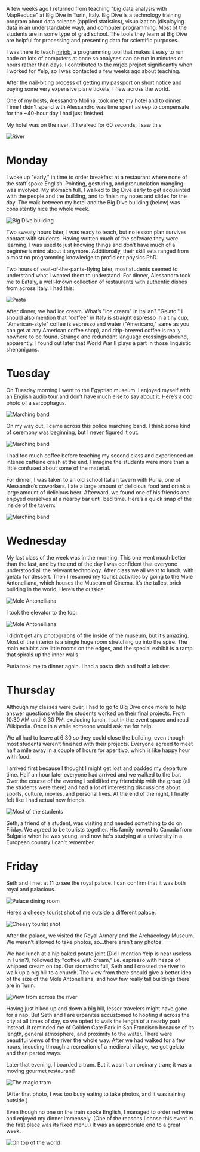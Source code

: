 A few weeks ago I returned from teaching "big data analysis with MapReduce" at Big Dive in Turin, Italy. Big Dive is a technology training program about data science (applied statistics), visualization (displaying data in an understandable way), and computer programming. Most of the students are in some type of grad school. The tools they learn at Big Dive are helpful for processing and presenting data for scientific purposes.

I was there to teach [mrjob](http://mrjob.readthedocs.org/), a programming tool that makes it easy to run code on lots of computers at once so analyses can be run in minutes or hours rather than days. I contributed to the mrjob project significantly when I worked for Yelp, so I was contacted a few weeks ago about teaching.

After the nail-biting process of getting my passport on short notice and buying some very expensive plane tickets, I flew across the world.

One of my hosts, Alessandro Molina, took me to my hotel and to dinner. Time I didn't spend with Alessandro was time spent asleep to compensate for the ~40-hour day I had just finished.

My hotel was on the river. If I walked for 60 seconds, I saw this:

![River](../img/turin/river.jpg)

# Monday

I woke up "early," in time to order breakfast at a restaurant where none of the staff spoke English. Pointing, gesturing, and pronunciation mangling was involved. My stomach full, I walked to Big Dive early to get acquainted with the people and the building, and to finish my notes and slides for the day. The walk between my hotel and the Big Dive building (below) was consistently nice the whole week.

![Big Dive building](../img/turin/bigdive_building.jpg)

Two sweaty hours later, I was ready to teach, but no lesson plan survives contact with students. Having written much of the software they were learning, I was used to just knowing things and don’t have much of a beginner’s mind about it anymore. Additionally, their skill sets ranged from almost no programming knowledge to proficient physics PhD.

Two hours of seat-of-the-pants-flying later, most students seemed to understand what I wanted them to understand. For dinner, Alessandro took me to Eataly, a well-known collection of restaurants with authentic dishes from across Italy. I had this:

![Pasta](../img/turin/eataly.jpg)

After dinner, we had ice cream. What’s "ice cream" in Italian? "Gelato." I should also mention that "coffee" in Italy is straight espresso in a tiny cup, "American-style" coffee is espresso and water ("Americano," same as you can get at any American coffee shop), and drip-brewed coffee is really nowhere to be found. Strange and redundant language crossings abound, apparently. I found out later that World War II plays a part in those linguistic shenanigans.

# Tuesday

On Tuesday morning I went to the Egyptian museum. I enjoyed myself with an English audio tour and don’t have much else to say about it. Here’s a cool photo of a sarcophagus.

![Marching band](../img/turin/egyptian_museum.jpg)

On my way out, I came across this police marching band. I think some kind of ceremony was beginning, but I never figured it out.

![Marching band](../img/turin/marching_band.jpg)

I had too much coffee before teaching my second class and experienced an intense caffeine crash at the end. I imagine the students were more than a little confused about some of the material.

For dinner, I was taken to an old school Italian tavern with Puria, one of Alessandro’s coworkers. I ate a large amount of delicious food and drank a large amount of delicious beer. Afterward, we found one of his friends and enjoyed ourselves at a nearby bar until bed time. Here’s a quick snap of the inside of the tavern:

![Marching band](../img/turin/taverna.jpg)

# Wednesday

My last class of the week was in the morning. This one went much better than the last, and by the end of the day I was confident that everyone understood all the relevant technology. After class we all went to lunch, with gelato for dessert. Then I resumed my tourist activities by going to the Mole Antonelliana, which houses the Museum of Cinema. It’s the tallest brick building in the world. Here’s the outside:

![Mole Antonelliana](../img/turin/mole_antonelliana.jpg)

I took the elevator to the top:

![Mole Antonelliana](../img/turin/mole_antonelliana_view.jpg)

I didn’t get any photographs of the inside of the museum, but it’s amazing. Most of the interior is a single huge room stretching up into the spire. The main exhibits are little rooms on the edges, and the special exhibit is a ramp that spirals up the inner walls.

Puria took me to dinner again. I had a pasta dish and half a lobster.

# Thursday

Although my classes were over, I had to go to Big Dive once more to help answer questions while the students worked on their final projects. From 10:30 AM until 6:30 PM, excluding lunch, I sat in the event space and read Wikipedia. Once in a while someone would ask me for help.

We all had to leave at 6:30 so they could close the building, even though most students weren’t finished with their projects. Everyone agreed to meet half a mile away in a couple of hours for aperitivo, which is
like happy hour with food.

I arrived first because I thought I might get lost and padded my departure time. Half an hour later everyone had arrived and we walked to the bar. Over the course of the evening I solidified my friendship with the group (all the students were there) and had a lot of interesting discussions about sports, culture, movies, and personal lives. At the end of the night, I finally felt like I had actual new friends.

![Most of the students](../img/turin/all_the_students.jpg)

Seth, a friend of a student, was visiting and needed something to do on Friday. We agreed to be tourists together. His family moved to Canada from Bulgaria when he was young, and now he's studying at a university in a European country I can't remember.

# Friday

Seth and I met at 11 to see the royal palace. I can confirm that it was both royal and palacious.

![Palace dining room](../img/turin/palace_dining_room.jpg)

Here’s a cheesy tourist shot of me outside a different palace:

![Cheesy tourist shot](../img/turin/cheesy_tourist_shot.jpg)

After the palace, we visited the Royal Armory and the Archaeology Museum. We weren’t allowed to take photos, so…there aren’t any photos.

We had lunch at a hip baked potato joint (Did I mention Yelp is near useless in Turin?), followed by "coffee with cream," i.e. espresso with heaps of whipped cream on top. Our stomachs full, Seth and I crossed the river to walk up a big hill to a church. The view from there should give a better idea of the size of the Mole Antonelliana, and how few really tall buildings there are in Turin.

![View from across the river](../img/turin/across_the_river.jpg)

Having just hiked up and down a big hill, lesser travelers might have gone for a nap. But Seth and I are urbanites accustomed to hoofing it across the city at all times of day, so we opted to walk the length of a nearby park instead. It reminded me of Golden Gate Park in San Francisco because of its length, general atmosphere, and proximity to the water. There were beautiful views of the river the whole way. After we had walked for a few hours, incuding through a recreation of a medieval village, we got gelato and then parted ways.

Later that evening, I boarded a tram. But it wasn't an ordinary tram; it was a moving gourmet restaurant!

![The magic tram](../img/turin/magic_tram.jpg)

(After that photo, I was too busy eating to take photos, and it was raining outside.)

Even though no one on the train spoke English, I managed to order red wine and enjoyed my dinner immensely. (One of the reasons I chose this event in the first place was its fixed menu.) It was an appropriate end to a great week.

![On top of the world](../img/turin/return_trip.jpg)